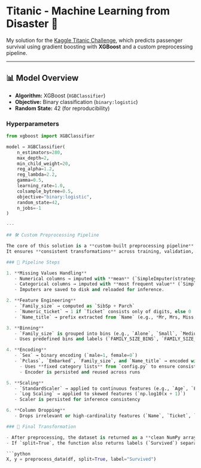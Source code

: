 # Titanic - Machine Learning from Disaster 🚢  
My solution for the [Kaggle Titanic Challenge](https://www.kaggle.com/c/titanic), which predicts passenger survival using gradient boosting with **XGBoost** and a custom preprocessing pipeline.  

---

## 📊 Model Overview  

- **Algorithm:** XGBoost (`XGBClassifier`)  
- **Objective:** Binary classification (`binary:logistic`)  
- **Random State:** 42 (for reproducibility)  

### Hyperparameters  
```python
from xgboost import XGBClassifier

model = XGBClassifier(
    n_estimators=280,
    max_depth=2,
    min_child_weight=20,
    reg_alpha=1.2,
    reg_lambda=2.2,
    gamma=0.5,
    learning_rate=1.0,
    colsample_bytree=0.5,
    objective="binary:logistic",
    random_state=42,
    n_jobs=-1
)

---

## 🛠️ Custom Preprocessing Pipeline  

The core of this solution is a **custom-built preprocessing pipeline** implemented in `preprocess.py`.  
It ensures **consistent transformations** across training, validation, and inference by persisting fitted transformers (`joblib`).  

### 🔄 Pipeline Steps  

1. **Missing Values Handling**  
   - Numerical columns → imputed with **mean** (`SimpleImputer(strategy="mean")`)  
   - Categorical columns → imputed with **most frequent value** (`SimpleImputer(strategy="most_frequent")`)  
   - Imputers are saved to disk and reloaded for inference.  

2. **Feature Engineering**  
   - `Family_size` → computed as `SibSp + Parch`  
   - `Numeric_ticket` → 1 if `Ticket` consists only of digits, else 0  
   - `Name_title` → prefix extracted from `Name` (e.g., *Mr, Mrs, Miss, Master*)  

3. **Binning**  
   - `Family_size` is grouped into bins (e.g., `Alone`, `Small`, `Medium`, `Large`)  
   - Uses predefined bins and labels (`FAMILY_SIZE_BINS`, `FAMILY_SIZE_LABELS`) from `config.py`  

4. **Encoding**  
   - `Sex` → binary encoding (`male=1, female=0`)  
   - `Pclass`, `Embarked`, `Family_size`, and `Name_title` → encoded with `OneHotEncoder`  
     - Uses **fixed category lists** from `config.py` to ensure consistent columns  
     - Encoder is persisted and reused across runs  

5. **Scaling**  
   - `StandardScaler` → applied to continuous features (e.g., `Age`, `Fare`)  
   - `Log Scaling` → applied to skewed features (`np.log10(x + 1)`)  
   - Scaler is persisted for inference consistency  

6. **Column Dropping**  
   - Drops irrelevant or high-cardinality features (`Name`, `Ticket`, `Cabin`, etc.) as specified in `COLS_TO_DROP`  

### 📐 Final Transformation  

- After preprocessing, the dataset is returned as a **clean NumPy array (`np.float32`)**  
- If `split=True`, the function also returns labels (`Survived`) separately  

```python
X, y = preprocess_data(df, split=True, label="Survived")